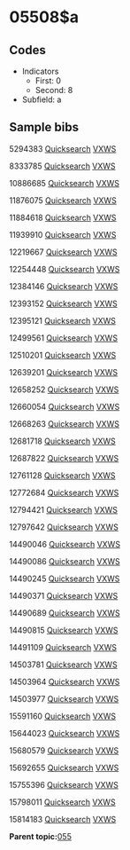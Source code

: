 # 05508$a

## Codes

-   Indicators
    -   First: 0
    -   Second: 8
-   Subfield: a

## Sample bibs

5294383 [Quicksearch](https://search.library.yale.edu/catalog/5294383) [VXWS](http://prodorbis.library.yale.edu:7014/vxws/GetHoldingsService?bibId=5294383)

8333785 [Quicksearch](https://search.library.yale.edu/catalog/8333785) [VXWS](http://prodorbis.library.yale.edu:7014/vxws/GetHoldingsService?bibId=8333785)

10886685 [Quicksearch](https://search.library.yale.edu/catalog/10886685) [VXWS](http://prodorbis.library.yale.edu:7014/vxws/GetHoldingsService?bibId=10886685)

11876075 [Quicksearch](https://search.library.yale.edu/catalog/11876075) [VXWS](http://prodorbis.library.yale.edu:7014/vxws/GetHoldingsService?bibId=11876075)

11884618 [Quicksearch](https://search.library.yale.edu/catalog/11884618) [VXWS](http://prodorbis.library.yale.edu:7014/vxws/GetHoldingsService?bibId=11884618)

11939910 [Quicksearch](https://search.library.yale.edu/catalog/11939910) [VXWS](http://prodorbis.library.yale.edu:7014/vxws/GetHoldingsService?bibId=11939910)

12219667 [Quicksearch](https://search.library.yale.edu/catalog/12219667) [VXWS](http://prodorbis.library.yale.edu:7014/vxws/GetHoldingsService?bibId=12219667)

12254448 [Quicksearch](https://search.library.yale.edu/catalog/12254448) [VXWS](http://prodorbis.library.yale.edu:7014/vxws/GetHoldingsService?bibId=12254448)

12384146 [Quicksearch](https://search.library.yale.edu/catalog/12384146) [VXWS](http://prodorbis.library.yale.edu:7014/vxws/GetHoldingsService?bibId=12384146)

12393152 [Quicksearch](https://search.library.yale.edu/catalog/12393152) [VXWS](http://prodorbis.library.yale.edu:7014/vxws/GetHoldingsService?bibId=12393152)

12395121 [Quicksearch](https://search.library.yale.edu/catalog/12395121) [VXWS](http://prodorbis.library.yale.edu:7014/vxws/GetHoldingsService?bibId=12395121)

12499561 [Quicksearch](https://search.library.yale.edu/catalog/12499561) [VXWS](http://prodorbis.library.yale.edu:7014/vxws/GetHoldingsService?bibId=12499561)

12510201 [Quicksearch](https://search.library.yale.edu/catalog/12510201) [VXWS](http://prodorbis.library.yale.edu:7014/vxws/GetHoldingsService?bibId=12510201)

12639201 [Quicksearch](https://search.library.yale.edu/catalog/12639201) [VXWS](http://prodorbis.library.yale.edu:7014/vxws/GetHoldingsService?bibId=12639201)

12658252 [Quicksearch](https://search.library.yale.edu/catalog/12658252) [VXWS](http://prodorbis.library.yale.edu:7014/vxws/GetHoldingsService?bibId=12658252)

12660054 [Quicksearch](https://search.library.yale.edu/catalog/12660054) [VXWS](http://prodorbis.library.yale.edu:7014/vxws/GetHoldingsService?bibId=12660054)

12668263 [Quicksearch](https://search.library.yale.edu/catalog/12668263) [VXWS](http://prodorbis.library.yale.edu:7014/vxws/GetHoldingsService?bibId=12668263)

12681718 [Quicksearch](https://search.library.yale.edu/catalog/12681718) [VXWS](http://prodorbis.library.yale.edu:7014/vxws/GetHoldingsService?bibId=12681718)

12687822 [Quicksearch](https://search.library.yale.edu/catalog/12687822) [VXWS](http://prodorbis.library.yale.edu:7014/vxws/GetHoldingsService?bibId=12687822)

12761128 [Quicksearch](https://search.library.yale.edu/catalog/12761128) [VXWS](http://prodorbis.library.yale.edu:7014/vxws/GetHoldingsService?bibId=12761128)

12772684 [Quicksearch](https://search.library.yale.edu/catalog/12772684) [VXWS](http://prodorbis.library.yale.edu:7014/vxws/GetHoldingsService?bibId=12772684)

12794421 [Quicksearch](https://search.library.yale.edu/catalog/12794421) [VXWS](http://prodorbis.library.yale.edu:7014/vxws/GetHoldingsService?bibId=12794421)

12797642 [Quicksearch](https://search.library.yale.edu/catalog/12797642) [VXWS](http://prodorbis.library.yale.edu:7014/vxws/GetHoldingsService?bibId=12797642)

14490046 [Quicksearch](https://search.library.yale.edu/catalog/14490046) [VXWS](http://prodorbis.library.yale.edu:7014/vxws/GetHoldingsService?bibId=14490046)

14490086 [Quicksearch](https://search.library.yale.edu/catalog/14490086) [VXWS](http://prodorbis.library.yale.edu:7014/vxws/GetHoldingsService?bibId=14490086)

14490245 [Quicksearch](https://search.library.yale.edu/catalog/14490245) [VXWS](http://prodorbis.library.yale.edu:7014/vxws/GetHoldingsService?bibId=14490245)

14490371 [Quicksearch](https://search.library.yale.edu/catalog/14490371) [VXWS](http://prodorbis.library.yale.edu:7014/vxws/GetHoldingsService?bibId=14490371)

14490689 [Quicksearch](https://search.library.yale.edu/catalog/14490689) [VXWS](http://prodorbis.library.yale.edu:7014/vxws/GetHoldingsService?bibId=14490689)

14490815 [Quicksearch](https://search.library.yale.edu/catalog/14490815) [VXWS](http://prodorbis.library.yale.edu:7014/vxws/GetHoldingsService?bibId=14490815)

14491109 [Quicksearch](https://search.library.yale.edu/catalog/14491109) [VXWS](http://prodorbis.library.yale.edu:7014/vxws/GetHoldingsService?bibId=14491109)

14503781 [Quicksearch](https://search.library.yale.edu/catalog/14503781) [VXWS](http://prodorbis.library.yale.edu:7014/vxws/GetHoldingsService?bibId=14503781)

14503964 [Quicksearch](https://search.library.yale.edu/catalog/14503964) [VXWS](http://prodorbis.library.yale.edu:7014/vxws/GetHoldingsService?bibId=14503964)

14503977 [Quicksearch](https://search.library.yale.edu/catalog/14503977) [VXWS](http://prodorbis.library.yale.edu:7014/vxws/GetHoldingsService?bibId=14503977)

15591160 [Quicksearch](https://search.library.yale.edu/catalog/15591160) [VXWS](http://prodorbis.library.yale.edu:7014/vxws/GetHoldingsService?bibId=15591160)

15644023 [Quicksearch](https://search.library.yale.edu/catalog/15644023) [VXWS](http://prodorbis.library.yale.edu:7014/vxws/GetHoldingsService?bibId=15644023)

15680579 [Quicksearch](https://search.library.yale.edu/catalog/15680579) [VXWS](http://prodorbis.library.yale.edu:7014/vxws/GetHoldingsService?bibId=15680579)

15692655 [Quicksearch](https://search.library.yale.edu/catalog/15692655) [VXWS](http://prodorbis.library.yale.edu:7014/vxws/GetHoldingsService?bibId=15692655)

15755396 [Quicksearch](https://search.library.yale.edu/catalog/15755396) [VXWS](http://prodorbis.library.yale.edu:7014/vxws/GetHoldingsService?bibId=15755396)

15798011 [Quicksearch](https://search.library.yale.edu/catalog/15798011) [VXWS](http://prodorbis.library.yale.edu:7014/vxws/GetHoldingsService?bibId=15798011)

15814183 [Quicksearch](https://search.library.yale.edu/catalog/15814183) [VXWS](http://prodorbis.library.yale.edu:7014/vxws/GetHoldingsService?bibId=15814183)

**Parent topic:**[055](../../tags/055/055.md)

